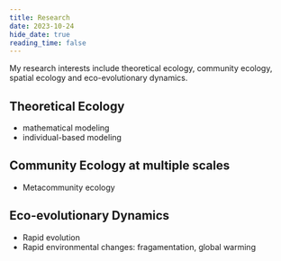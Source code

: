 ```yaml
---
title: Research
date: 2023-10-24
hide_date: true
reading_time: false
---
```


My research interests include theoretical ecology, community ecology, spatial ecology and eco-evolutionary dynamics.

## Theoretical Ecology

- mathematical modeling
- individual-based modeling

## Community Ecology at multiple scales

- Metacommunity ecology

## Eco-evolutionary Dynamics 

- Rapid evolution
- Rapid environmental changes: fragamentation, global warming
